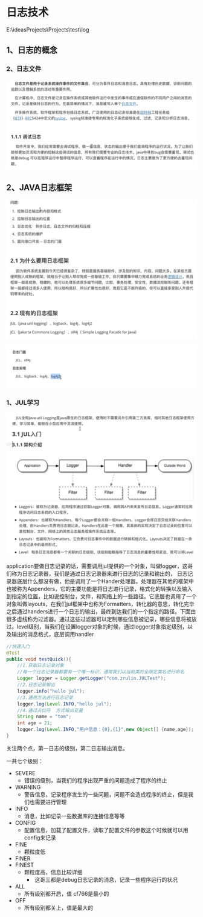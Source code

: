 # 日志技术

E:\ideasProjects\Projects\test\log

## 1、日志的概念

### 2、日志文件

![image-20210430195224116](../img/image-20210430195224116.png)

## 2、JAVA日志框架

![image-20210430195545947](../img/image-20210430195545947.png)

![image-20210430195833306](../img/image-20210430195833306.png)

### 1、JUL学习

![image-20210430195920375](../img/image-20210430195920375.png)

application要做日志记录的话，需要调用jul提供的一个对象，叫做logger，这哥们称为日志记录器，我们是通过日志记录器来进行日志的记录和输出的， 日志记录器底层什么都没有做，他是调用了一个Hander处理器。处理器在其他的框架中也被称为Appenders，它的主要功能是将日志进行记录，格式化的转换以及输入到指定的位置，比如说控制台，文件，和网络上的一些路径。它底层也调用了一个对象叫做layouts，在我们jul框架中也称为Formatters，转化器的意思，转化完毕之后通过handers进行一个日志的输出，最终到达我们的一个指定的路径。下面由很多虚线称为过滤器。通过这些过滤器可以定制哪些信息被记录，哪些信息将被放过。level级别，当我们在设置logger对象的时候，通过logger对象指定级别，以及输出的消息格式，底层调用handler

```java
//快速入门
@Test
public void testQuick(){
    //1.获取日志记录对象
    //每一个日志记录器都要有一个唯一标识，通常我们以当前类的全限定类名进行命名
    Logger logger = Logger.getLogger("com.zrulin.JULTest");
    //2.日志记录输出
    logger.info("hello jul");
    //3.通用方法进行日志记录
    logger.log(Level.INFO,"hello jul");
    //4.通过占位符  方式输出变量
    String name = "tom";
    int age = 21;
    logger.log(Level.INFO,"用户信息：{0},{1}",new Object[] {name,age});
}
```

关注两个点，第一日志的级别，第二日志输出消息。

 一共七个级别：

- SEVERE
  - 错误的级别，当我们的程序出现严重的问题造成了程序的终止
- WARNING
  - 警告信息，记录程序发生的一些问题，问题不会造成程序的终止，但是我们也需要进行管理
- INFO
  - 消息，比如记录一些数据库的连接信息等等
- CONFIG
  - 配置信息，加载了配置文件，读取了配置文件的参数这个时候就可以用config来记录
- FINE
  - 颗粒度低
- FINER
- FINEST
  - 颗粒度高，信息比较详细
    - ​    这哥三都是debug日志记录的消息，记录一些程序运行的状况
- ALL
  - 所有级别都开启，值            cf766是最小的
- OFF
  - 所有级别都关上，值是最大的 
